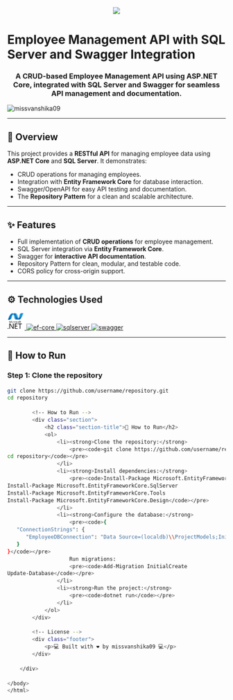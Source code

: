 <div id="header" align="center">
  <img src="https://media.giphy.com/media/26tn33aiTi1jkl6H6/giphy.gif" width="100"/>
</div>

# Employee Management API with SQL Server and Swagger Integration

<h3 align="center">A CRUD-based Employee Management API using ASP.NET Core, integrated with SQL Server and Swagger for seamless API management and documentation.</h3>

<p align="left">
  <img src="https://komarev.com/ghpvc/?username=missvanshika09&label=Project%20views&color=0e75b6&style=flat" alt="missvanshika09" />
</p>

---

## 📝 Overview

This project provides a **RESTful API** for managing employee data using **ASP.NET Core** and **SQL Server**. It demonstrates:

- CRUD operations for managing employees.
- Integration with **Entity Framework Core** for database interaction.
- Swagger/OpenAPI for easy API testing and documentation.
- The **Repository Pattern** for a clean and scalable architecture.

---

## ✨ Features

- Full implementation of **CRUD operations** for employee management.
- SQL Server integration via **Entity Framework Core**.
- Swagger for **interactive API documentation**.
- Repository Pattern for clean, modular, and testable code.
- CORS policy for cross-origin support.

---

## ⚙️ Technologies Used

<p align="left">
  <a href="https://dotnet.microsoft.com/" target="_blank" rel="noreferrer">
    <img src="https://raw.githubusercontent.com/devicons/devicon/master/icons/dot-net/dot-net-original-wordmark.svg" alt="dotnet" width="40" height="40"/>
  </a>
  <a href="https://learn.microsoft.com/en-us/ef/" target="_blank" rel="noreferrer">
    <img src="https://upload.wikimedia.org/wikipedia/commons/1/1e/Entity_Framework.png" alt="ef-core" width="40" height="40"/>
  </a>
  <a href="https://www.microsoft.com/en-us/sql-server" target="_blank" rel="noreferrer">
    <img src="https://www.svgrepo.com/show/303229/microsoft-sql-server-logo.svg" alt="sqlserver" width="40" height="40"/>
  </a>
  <a href="https://swagger.io/" target="_blank" rel="noreferrer">
    <img src="https://swagger.io/img/assets/images/logo-styled.svg" alt="swagger" width="40" height="40"/>
  </a>
</p>

---

## 🚀 How to Run

### Step 1: Clone the repository

```bash
git clone https://github.com/username/repository.git
cd repository

        <!-- How to Run -->
        <div class="section">
            <h2 class="section-title">🚀 How to Run</h2>
            <ol>
                <li><strong>Clone the repository:</strong>
                    <pre><code>git clone https://github.com/username/repository.git
cd repository</code></pre>
                </li>
                <li><strong>Install dependencies:</strong>
                    <pre><code>Install-Package Microsoft.EntityFrameworkCore
Install-Package Microsoft.EntityFrameworkCore.SqlServer
Install-Package Microsoft.EntityFrameworkCore.Tools
Install-Package Microsoft.EntityFrameworkCore.Design</code></pre>
                </li>
                <li><strong>Configure the database:</strong>
                    <pre><code>{
   "ConnectionStrings": {
      "EmployeeDBConnection": "Data Source=(localdb)\\ProjectModels;Initial Catalog=DemoData;Integrated Security=True"
   }
}</code></pre>
                    Run migrations:
                    <pre><code>Add-Migration InitialCreate
Update-Database</code></pre>
                </li>
                <li><strong>Run the project:</strong>
                    <pre><code>dotnet run</code></pre>
                </li>
            </ol>
        </div>

        <!-- License -->
        <div class="footer">
            <p>💻 Built with ❤️ by missvanshika09 💻</p>
        </div>

    </div>

</body>
</html>
